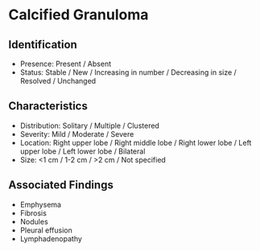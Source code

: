 # Calcified Granuloma

## Identification

- Presence: Present / Absent
- Status: Stable / New / Increasing in number / Decreasing in size / Resolved / Unchanged

## Characteristics

- Distribution: Solitary / Multiple / Clustered
- Severity: Mild / Moderate / Severe
- Location: Right upper lobe / Right middle lobe / Right lower lobe / Left upper lobe / Left lower lobe / Bilateral
- Size: <1 cm / 1-2 cm / >2 cm / Not specified

## Associated Findings

- Emphysema
- Fibrosis
- Nodules
- Pleural effusion
- Lymphadenopathy
